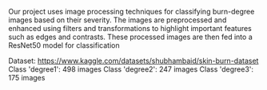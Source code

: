   Our project uses image processing techniques for classifying burn-degree images based on their severity. The images are preprocessed and enhanced using filters and transformations to highlight important features such as edges and contrasts. These processed images are then fed into a ResNet50 model for classification

Dataset: https://www.kaggle.com/datasets/shubhambaid/skin-burn-dataset
Class 'degree1': 498 images
Class 'degree2': 247 images
Class 'degree3': 175 images
